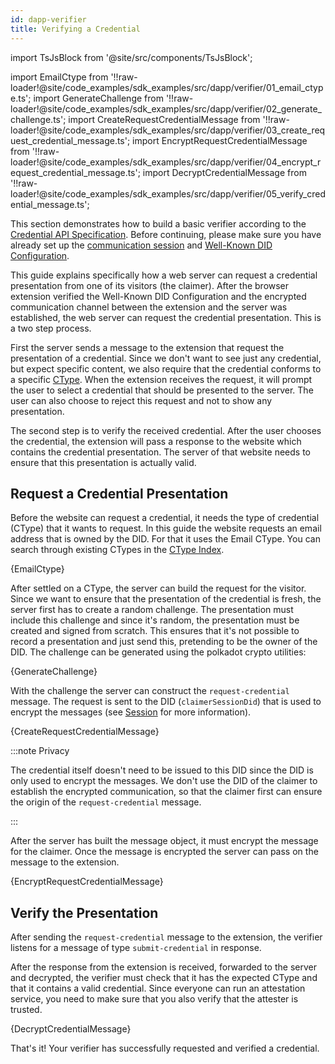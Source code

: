 ```yaml
---
id: dapp-verifier
title: Verifying a Credential
---
```


import TsJsBlock from '@site/src/components/TsJsBlock';

import EmailCtype from '!!raw-loader!@site/code_examples/sdk_examples/src/dapp/verifier/01_email_ctype.ts';
import GenerateChallenge from '!!raw-loader!@site/code_examples/sdk_examples/src/dapp/verifier/02_generate_challenge.ts';
import CreateRequestCredentialMessage from '!!raw-loader!@site/code_examples/sdk_examples/src/dapp/verifier/03_create_request_credential_message.ts';
import EncryptRequestCredentialMessage from '!!raw-loader!@site/code_examples/sdk_examples/src/dapp/verifier/04_encrypt_request_credential_message.ts';
import DecryptCredentialMessage from '!!raw-loader!@site/code_examples/sdk_examples/src/dapp/verifier/05_verify_credential_message.ts';

This section demonstrates how to build a basic verifier according to the [Credential API Specification](https://github.com/KILTprotocol/spec-ext-credential-api).
Before continuing, please make sure you have already set up the [communication session](03_session.md) and [Well-Known DID Configuration](02_well-known-did-config.md).

This guide explains specifically how a web server can request a credential presentation from one of its visitors (the claimer).
After the browser extension verified the Well-Known DID Configuration and the encrypted communication channel between the extension and the server was established, the web server can request the credential presentation.
This is a two step process.

First the server sends a message to the extension that request the presentation of a credential.
Since we don't want to see just any credential, but expect specific content, we also require that the credential conforms to a specific [CType](../../concepts/05_credentials/02_ctypes.md).
When the extension receives the request, it will prompt the user to select a credential that should be presented to the server.
The user can also choose to reject this request and not to show any presentation.

The second step is to verify the received credential.
After the user chooses the credential, the extension will pass a response to the website which contains the credential presentation.
The server of that website needs to ensure that this presentation is actually valid.

## Request a Credential Presentation

Before the website can request a credential, it needs the type of credential (CType) that it wants to request.
In this guide the website requests an email address that is owned by the DID.
For that it uses the Email CType.
You can search through existing CTypes in the [CType Index](https://github.com/KILTprotocol/ctype-index).

  {EmailCtype}

After settled on a CType, the server can build the request for the visitor.
Since we want to ensure that the presentation of the credential is fresh, the server first has to create a random challenge.
The presentation must include this challenge and since it's random, the presentation must be created and signed from scratch.
This ensures that it's not possible to record a presentation and just send this, pretending to be the owner of the DID.
The challenge can be generated using the polkadot crypto utilities:

<TsJsBlock>
  {GenerateChallenge}
</TsJsBlock>

With the challenge the server can construct the `request-credential` message.
The request is sent to the DID (`claimerSessionDid`) that is used to encrypt the messages (see [Session](03_session.md) for more information).

  {CreateRequestCredentialMessage}

:::note Privacy

The credential itself doesn't need to be issued to this DID since the DID is only used to encrypt the messages.
We don't use the DID of the claimer to establish the encrypted communication, so that the claimer first can ensure the origin of the `request-credential` message.

:::

After the server has built the message object, it must encrypt the message for the claimer.
Once the message is encrypted the server can pass on the message to the extension.

  {EncryptRequestCredentialMessage}

## Verify the Presentation

After sending the `request-credential` message to the extension, the verifier listens for a message of type `submit-credential` in response.

After the response from the extension is received, forwarded to the server and decrypted, the verifier must check that it has the expected CType and that it contains a valid credential.
Since everyone can run an attestation service, you need to make sure that you also verify that the attester is trusted.

  {DecryptCredentialMessage}

That's it! Your verifier has successfully requested and verified a credential.
